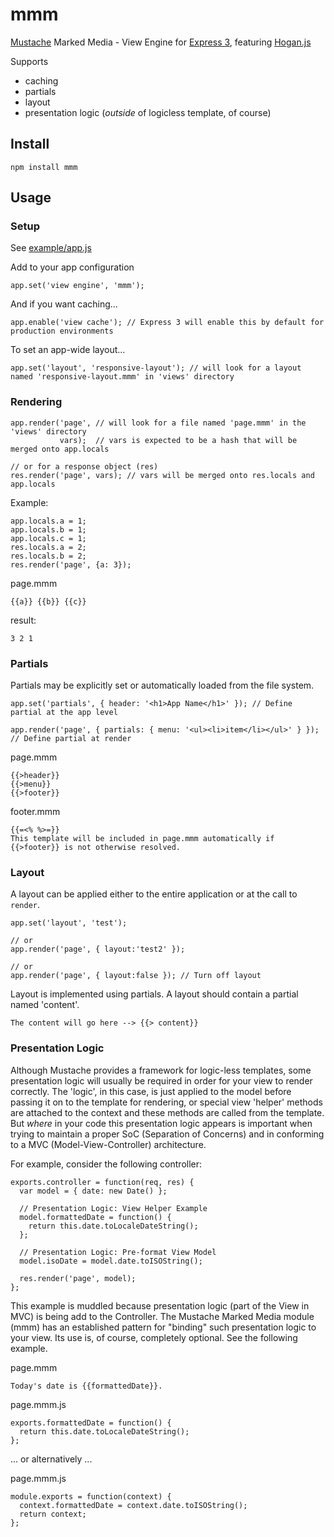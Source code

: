 # mmm

[Mustache](http://mustache.github.com/) Marked Media - View Engine for [Express 3](http://expressjs.com/),
  featuring [Hogan.js](https://github.com/twitter/hogan.js)

Supports
* caching
* partials
* layout
* presentation logic (*outside* of logicless template, of course)

## Install

`npm install mmm`

## Usage

### Setup

See [example/app.js](https://github.com/techhead/mmm/blob/master/example/app.js)

Add to your app configuration

    app.set('view engine', 'mmm');

And if you want caching...

    app.enable('view cache'); // Express 3 will enable this by default for production environments

To set an app-wide layout...

    app.set('layout', 'responsive-layout'); // will look for a layout named 'responsive-layout.mmm' in 'views' directory

### Rendering

    app.render('page', // will look for a file named 'page.mmm' in the 'views' directory
               vars);  // vars is expected to be a hash that will be merged onto app.locals

    // or for a response object (res)
    res.render('page', vars); // vars will be merged onto res.locals and app.locals

Example:

    app.locals.a = 1;
    app.locals.b = 1;
    app.locals.c = 1;
    res.locals.a = 2;
    res.locals.b = 2;
    res.render('page', {a: 3});

page.mmm

```
{{a}} {{b}} {{c}}
```

result:

```
3 2 1
```

### Partials

Partials may be explicitly set or automatically loaded from the file system.

    app.set('partials', { header: '<h1>App Name</h1>' }); // Define partial at the app level

    app.render('page', { partials: { menu: '<ul><li>item</li></ul>' } }); // Define partial at render

page.mmm

```
{{>header}}
{{>menu}}
{{>footer}}
```

footer.mmm

```
{{=<% %>=}}
This template will be included in page.mmm automatically if {{>footer}} is not otherwise resolved.
```

### Layout

A layout can be applied either to the entire application or at the call to `render`.

    app.set('layout', 'test');

    // or
    app.render('page', { layout:'test2' });

    // or
    app.render('page', { layout:false }); // Turn off layout

Layout is implemented using partials.  A layout should contain a partial named 'content'.

```
The content will go here --> {{> content}}
```

### Presentation Logic

Although Mustache provides a framework for logic-less templates, some presentation logic will usually be required
in order for your view to render correctly.  The 'logic', in this case, is just applied to the model before passing
it on to the template for rendering, or special view 'helper' methods are attached to the context and these methods
are called from the template.  But *where* in your code this presentation logic appears is important when trying to
maintain a proper SoC (Separation of Concerns) and in conforming to a MVC (Model-View-Controller) architecture.

For example, consider the following controller:

```
exports.controller = function(req, res) {
  var model = { date: new Date() };

  // Presentation Logic: View Helper Example
  model.formattedDate = function() {
    return this.date.toLocaleDateString();
  };

  // Presentation Logic: Pre-format View Model
  model.isoDate = model.date.toISOString();

  res.render('page', model);
};
```

This example is muddled because presentation logic (part of the View in MVC) is being add to the Controller.
The Mustache Marked Media module (mmm) has an established pattern for "binding" such presentation logic to your
view.  Its use is, of course, completely optional.  See the following example.

page.mmm

```
Today's date is {{formattedDate}}.
```

page.mmm.js

```
exports.formattedDate = function() {
  return this.date.toLocaleDateString();
};
```

... or alternatively ...

page.mmm.js

```
module.exports = function(context) {
  context.formattedDate = context.date.toISOString();
  return context;
};
```
